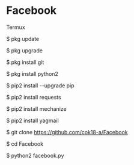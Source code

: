 # Facebook

Termux

$ pkg update

$ pkg upgrade

$ pkg install git

$ pkg install python2

$ pip2 install --upgrade pip

$ pip2 install requests

$ pip2 install mechanize

$ pip2 install yagmail

$ git clone https://github.com/cok18-a/Facebook

$ cd Facebook

$ python2 facebook.py
